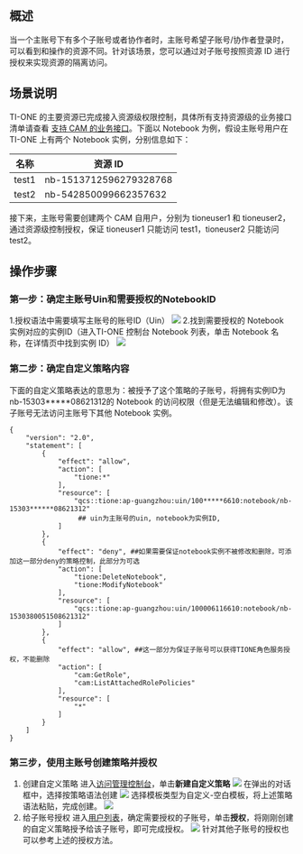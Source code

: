 
## 概述

当一个主账号下有多个子账号或者协作者时，主账号希望子账号/协作者登录时，可以看到和操作的资源不同。针对该场景，您可以通过对子账号按照资源 ID 进行授权来实现资源的隔离访问。

## 场景说明

TI-ONE 的主要资源已完成接入资源级权限控制，具体所有支持资源级的业务接口清单请查看 [支持 CAM 的业务接口](https://cloud.tencent.com/document/product/598/70050)。下面以 Notebook 为例，假设主账号用户在 TI-ONE 上有两个 Notebook 实例，分别信息如下：

| 名称  | 资源 ID                 |
| ----- | ---------------------- |
| test1 | nb-1513712596279328768 |
| test2 | nb-542850099662357632  |

接下来，主账号需要创建两个 CAM 自用户，分别为 tioneuser1 和 tioneuser2，通过资源级控制授权，保证 tioneuser1 只能访问 test1，tioneuser2 只能访问 test2。

## 操作步骤

### 第一步：确定主账号Uin和需要授权的NotebookID

1.授权语法中需要填写主账号的账号ID（Uin）
![](https://qcloudimg.tencent-cloud.cn/raw/a9c577fa40e34c64ef090c9ec9f72c78.png)
2.找到需要授权的 Notebook 实例对应的实例ID（进入TI-ONE 控制台 Notebook 列表，单击 Notebook 名称，在详情页中找到实例 ID）
![](https://qcloudimg.tencent-cloud.cn/raw/1526fc2c6f83b91731a7874a3bc68304.png)

### 第二步：确定自定义策略内容

下面的自定义策略表达的意思为：被授予了这个策略的子账号，将拥有实例ID为nb-15303\*\*\*\*\*08621312的 Notebook 的访问权限（但是无法编辑和修改）。该子账号无法访问主账号下其他 Notebook 实例。

```
{
    "version": "2.0",
    "statement": [
        {
            "effect": "allow",
            "action": [
                "tione:*"
            ],
            "resource": [
                "qcs::tione:ap-guangzhou:uin/100*****6610:notebook/nb-15303******08621312"
                 ## uin为主账号的uin, notebook为实例ID,
            ]
        },
        {
            "effect": "deny", ##如果需要保证notebook实例不被修改和删除，可添加这一部分deny的策略控制，此部分为可选
            "action": [
                "tione:DeleteNotebook",
                "tione:ModifyNotebook"
            ],
            "resource": [
                "qcs::tione:ap-guangzhou:uin/100006116610:notebook/nb-1530380051508621312"
            ]
        },
        {
            "effect": "allow", ##这一部分为保证子账号可以获得TIONE角色服务授权，不能删除
            "action": [
                "cam:GetRole",
                "cam:ListAttachedRolePolicies"
            ],
            "resource": [
                "*"
            ]
        }
    ]
}

```

### 第三步，使用主账号创建策略并授权
1. 创建自定义策略
进入[访问管理控制台](https://console.cloud.tencent.com/cam/policy)，单击**新建自定义策略**
![](https://qcloudimg.tencent-cloud.cn/raw/2471baeb414e475a6703e214b806552d.png)
在弹出的对话框中，选择按策略语法创建
![](https://qcloudimg.tencent-cloud.cn/raw/a8935e01034f1e261770decb06940670.png)
选择模板类型为自定义-空白模板，将上述策略语法粘贴，完成创建。
![](https://qcloudimg.tencent-cloud.cn/raw/a0a743dc46c0ab28d71e065166fe4331.png)
2. 给子账号授权
进入[用户列表](https://console.cloud.tencent.com/cam)，确定需要授权的子账号，单击**授权**，将刚刚创建的自定义策略授予给该子账号，即可完成授权。
![](https://qcloudimg.tencent-cloud.cn/raw/bf2573fd2df2a678087f71f8e3270364.png)
针对其他子账号的授权也可以参考上述的授权方法。
